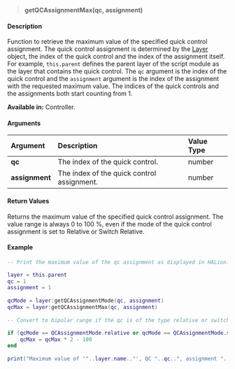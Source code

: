 >**getQCAssignmentMax(qc, assignment)**

#### Description

Function to retrieve the maximum value of the specified quick control assignment. The quick control assignment is determined by the [Layer](./Layer.md) object, the index of the quick control and the index of the assignment itself. For example, ``this.parent`` defines the parent layer of the script module as the layer that contains the quick control. The ``qc`` argument is the index of the quick control and the ``assignment`` argument is the index of the assignment with the requested maximum value. The indices of the quick controls and the assignments both start counting from 1.

**Available in:** Controller.

#### Arguments

|Argument|Description|Value Type|
|:-|:-|:-|
|**qc**|The index of the quick control.|number|
|**assignment**|The index of the quick control assignment.|number|

#### Return Values

Returns the maximum value of the specified quick control assignment. The value range is always 0 to 100 %, even if the mode of the quick control assignment is set to Relative or Switch Relative.

#### Example

```lua
-- Print the maximum value of the qc assignment as displayed in HALion.

layer = this.parent
qc = 1
assignment = 1
  
qcMode = layer:getQCAssignmentMode(qc, assignment)
qcMax = layer:getQCAssignmentMax(qc, assignment)
  
-- Convert to bipolar range if the qc is of the type relative or switch relative.

if (qcMode == QCAssignmentMode.relative or qcMode == QCAssignmentMode.switchRelative) then
    qcMax = qcMax * 2 - 100
end
   
print("Maximum value of '"..layer.name.."', QC "..qc..", assignment "..assignment..": "..qcMax..".")
```

